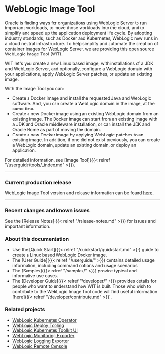# WebLogic Image Tool

Oracle is finding ways for organizations using WebLogic Server to run important workloads, to move those workloads into
the cloud, and to simplify and speed up the application deployment life cycle. By adopting industry standards, such as Docker
and Kubernetes, WebLogic now runs in a cloud neutral infrastructure.  To help simplify and automate the creation of
container images for WebLogic Server, we are providing this open source WebLogic Image Tool (WIT).  

WIT let's you create a new Linux based image, with installations of a JDK and WebLogic Server, and optionally,
configure a WebLogic domain with your applications, apply WebLogic Server patches, or update an existing image.


With the Image Tool you can:

* Create a Docker image and install the requested Java and WebLogic software. And, you can create a
WebLogic domain in the image, at the same time.
* Create a new Docker image using an existing WebLogic domain from an existing image. The Docker
image can start from an existing image with a JDK and Oracle middleware installation, or can install
the JDK and Oracle Home as part of moving the domain.
* Create a new Docker image by applying WebLogic patches to an existing image. In addition,
 if one did not exist previously, you can create a WebLogic domain, update an existing domain, or deploy an application.

For detailed information, see [Image Tool]({{< relref "/userguide/tools/_index.md" >}}).

***
### Current production release

WebLogic Image Tool version and release information can be found [here](https://github.com/oracle/weblogic-image-tool/releases).

***
### Recent changes and known issues

See the [Release Notes]({{< relref "/release-notes.md" >}}) for issues and important information.


### About this documentation

* Use the [Quick Start]({{< relref "/quickstart/quickstart.md" >}}) guide to create a Linux based WebLogic Docker image.
* The [User Guide]({{< relref "/userguide/" >}}) contains detailed usage information, including command options and usage scenarios.
* The [Samples]({{< relref "/samples/" >}}) provide typical and informative use cases.
* The [Developer Guide]({{< relref "/developer/" >}}) provides details for people who want to understand how WIT is built. Those
who wish to contribute to the WebLogic Image Tool code will find useful information [here]({{< relref "/developer/contribute.md" >}}).


### Related projects

* [WebLogic Kubernetes Operator](https://oracle.github.io/weblogic-kubernetes-operator/)
* [WebLogic Deploy Tooling](https://oracle.github.io/weblogic-deploy-tooling/)
* [WebLogic Kubernetes Toolkit UI](https://oracle.github.io/weblogic-toolkit-ui/)
* [WebLogic Monitoring Exporter](https://github.com/oracle/weblogic-monitoring-exporter)
* [WebLogic Logging Exporter](https://github.com/oracle/weblogic-logging-exporter)
* [WebLogic Remote Console](https://github.com/oracle/weblogic-remote-console)

